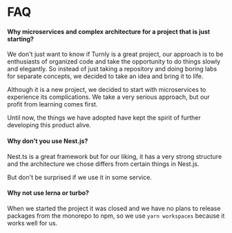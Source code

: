 # FAQ

#### Why microservices and complex architecture for a project that is just starting?

We don't just want to know if Turnly is a great project, our approach is to be enthusiasts
of organized code and take the opportunity to do things slowly and elegantly. So instead
of just taking a repository and doing boring labs for separate concepts,
we decided to take an idea and bring it to life.

Although it is a new project, we decided to start with microservices to experience its
complications. We take a very serious approach, but our profit from learning comes first.

Until now, the things we have adopted have kept the spirit
of further developing this product alive.

#### Why don't you use Nest.js?

Nest.ts is a great framework but for our liking, it has a very strong structure
and the architecture we chose differs from certain things in Nest.js.

But don't be surprised if we use it in some service.

#### Why not use lerna or turbo?

When we started the project it was closed and we have no plans to release packages
from the monorepo to npm, so we use `yarn workspaces` because it works well for us.
